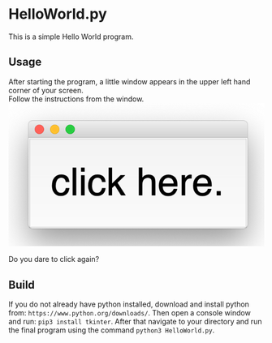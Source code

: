 # HelloWorld.py
This is a simple Hello World program.

## Usage
After starting the program, a little window appears in the upper left hand corner of your screen.<br>
Follow the instructions from the window.<br>
![Alt text](./Screenshot_startscreen.png?raw=true "Start Screen")<br>

Do you dare to click again?

## Build
If you do not already have python installed, download and install python from: `https://www.python.org/downloads/`.
Then open a console window and run: `pip3 install tkinter`.
After that navigate to your directory and run the final program using the command `python3 HelloWorld.py`.

